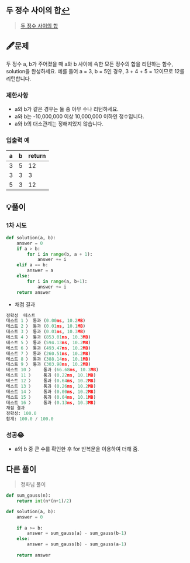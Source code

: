 ## 두 정수 사이의 합[↩](../programmers_practice)

> [두 정수 사이의 합](https://programmers.co.kr/learn/courses/30/lessons/12912)

## 🖋️문제

두 정수 a, b가 주어졌을 때 a와 b 사이에 속한 모든 정수의 합을 리턴하는 함수, solution을 완성하세요.
예를 들어 a = 3, b = 5인 경우, 3 + 4 + 5 = 12이므로 12를 리턴합니다.

### 제한사항

- a와 b가 같은 경우는 둘 중 아무 수나 리턴하세요.
- a와 b는 -10,000,000 이상 10,000,000 이하인 정수입니다.
- a와 b의 대소관계는 정해져있지 않습니다.

### 입출력 예

| a    | b    | return |
| ---- | ---- | ------ |
| 3    | 5    | 12     |
| 3    | 3    | 3      |
| 5    | 3    | 12     |

## 💡풀이

### 1차 시도

```python
def solution(a, b):
    answer = 0
    if a > b:
        for i in range(b, a + 1):
            answer += i
    elif a == b:
        answer = a
    else:
        for i in range(a, b+1):
            answer += i
    return answer
```

* 채점 결과

```python
정확성  테스트
테스트 1 〉	통과 (0.00ms, 10.2MB)
테스트 2 〉	통과 (0.01ms, 10.1MB)
테스트 3 〉	통과 (0.01ms, 10.3MB)
테스트 4 〉	통과 (853.01ms, 10.3MB)
테스트 5 〉	통과 (594.13ms, 10.2MB)
테스트 6 〉	통과 (493.47ms, 10.2MB)
테스트 7 〉	통과 (260.51ms, 10.2MB)
테스트 8 〉	통과 (388.14ms, 10.1MB)
테스트 9 〉	통과 (303.98ms, 10.2MB)
테스트 10 〉	통과 (66.68ms, 10.3MB)
테스트 11 〉	통과 (0.22ms, 10.1MB)
테스트 12 〉	통과 (0.64ms, 10.2MB)
테스트 13 〉	통과 (0.26ms, 10.2MB)
테스트 14 〉	통과 (0.00ms, 10.2MB)
테스트 15 〉	통과 (0.04ms, 10.1MB)
테스트 16 〉	통과 (0.13ms, 10.3MB)
채점 결과
정확성: 100.0
합계: 100.0 / 100.0
```

### 성공😂
- a와 b 중 큰 수를 확인한 후 for 반복문을 이용하여 더해 줌.

## 다른 풀이

> 정화님 풀이
```python
def sum_gauss(n):
    return int(n*(n+1)/2)

def solution(a, b):
    answer = 0
    
    if a >= b:
        answer = sum_gauss(a) - sum_gauss(b-1)
    else:
        answer = sum_gauss(b) - sum_gauss(a-1)
        
    return answer
```
